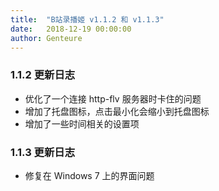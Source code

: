 ```yaml
---
title:  "B站录播姬 v1.1.2 和 v1.1.3"
date:   2018-12-19 00:00:00
author: Genteure
---
```


### 1.1.2 更新日志

- 优化了一个连接 http-flv 服务器时卡住的问题
- 增加了托盘图标，点击最小化会缩小到托盘图标
- 增加了一些时间相关的设置项

### 1.1.3 更新日志

- 修复在 Windows 7 上的界面问题
